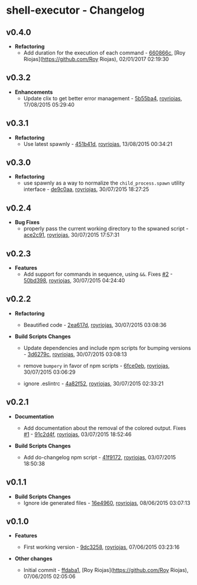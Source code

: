 
# shell-executor - Changelog
## v0.4.0
- **Refactoring**
  - Add duration for the execution of each command - [660866c]( https://github.com/royriojas/shell-executor/commit/660866c ), [Roy Riojas](https://github.com/Roy Riojas), 02/01/2017 02:19:30

    
## v0.3.2
- **Enhancements**
  - Update clix to get better error management - [5b55ba4]( https://github.com/royriojas/shell-executor/commit/5b55ba4 ), [royriojas](https://github.com/royriojas), 17/08/2015 05:29:40

    
## v0.3.1
- **Refactoring**
  - Use latest spawnly - [451b41d]( https://github.com/royriojas/shell-executor/commit/451b41d ), [royriojas](https://github.com/royriojas), 13/08/2015 00:34:21

    
## v0.3.0
- **Refactoring**
  - use spawnly as a way to normalize the `child_process.spawn` utility interface - [de9c0aa]( https://github.com/royriojas/shell-executor/commit/de9c0aa ), [royriojas](https://github.com/royriojas), 30/07/2015 18:27:25

    
## v0.2.4
- **Bug Fixes**
  - properly pass the current working directory to the spwaned script - [ace2c91]( https://github.com/royriojas/shell-executor/commit/ace2c91 ), [royriojas](https://github.com/royriojas), 30/07/2015 17:57:31

    
## v0.2.3
- **Features**
  - Add support for commands in sequence, using `&&`. Fixes [#2](https://github.com/royriojas/shell-executor/issues/2) - [50bd398]( https://github.com/royriojas/shell-executor/commit/50bd398 ), [royriojas](https://github.com/royriojas), 30/07/2015 04:24:40

    
## v0.2.2
- **Refactoring**
  - Beautified code - [2ea617d]( https://github.com/royriojas/shell-executor/commit/2ea617d ), [royriojas](https://github.com/royriojas), 30/07/2015 03:08:36

    
- **Build Scripts Changes**
  - Update dependencies and include npm scripts for bumping versions - [3d6279c]( https://github.com/royriojas/shell-executor/commit/3d6279c ), [royriojas](https://github.com/royriojas), 30/07/2015 03:08:13

    
  -  remove `bumpery` in favor of npm scripts - [6fce0eb]( https://github.com/royriojas/shell-executor/commit/6fce0eb ), [royriojas](https://github.com/royriojas), 30/07/2015 03:06:29

    
  - ignore .eslintrc - [4a82f52]( https://github.com/royriojas/shell-executor/commit/4a82f52 ), [royriojas](https://github.com/royriojas), 30/07/2015 02:33:21

    
## v0.2.1
- **Documentation**
  - Add documentation about the removal of the colored output. Fixes [#1](https://github.com/royriojas/shell-executor/issues/1) - [91c2d4f]( https://github.com/royriojas/shell-executor/commit/91c2d4f ), [royriojas](https://github.com/royriojas), 03/07/2015 18:52:46

    
- **Build Scripts Changes**
  - Add do-changelog npm script - [41f9172]( https://github.com/royriojas/shell-executor/commit/41f9172 ), [royriojas](https://github.com/royriojas), 03/07/2015 18:50:38

    
## v0.1.1
- **Build Scripts Changes**
  - Ignore ide generated files - [16e4960]( https://github.com/royriojas/shell-executor/commit/16e4960 ), [royriojas](https://github.com/royriojas), 08/06/2015 03:07:13

    
## v0.1.0
- **Features**
  - First working version - [9dc3258]( https://github.com/royriojas/shell-executor/commit/9dc3258 ), [royriojas](https://github.com/royriojas), 07/06/2015 03:23:16

    
- **Other changes**
  - Initial commit - [ffdaba1]( https://github.com/royriojas/shell-executor/commit/ffdaba1 ), [Roy Riojas](https://github.com/Roy Riojas), 07/06/2015 02:05:06

    
